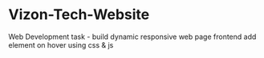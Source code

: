 # Vizon-Tech-Website
Web Development task - build dynamic responsive web page frontend add element on hover using css & js

